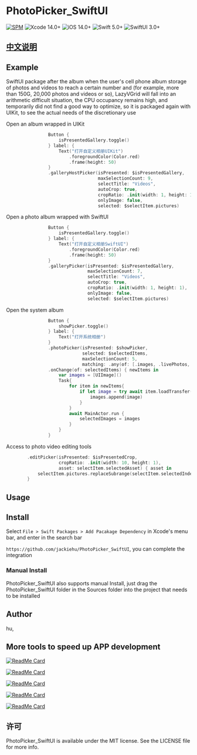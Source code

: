 # PhotoPicker_SwiftUI


[![SPM](https://img.shields.io/badge/SPM-supported-DE5C43.svg?style=flat)](https://swift.org/package-manager/)
![Xcode 14.0+](https://img.shields.io/badge/Xcode-14.0%2B-blue.svg)
![iOS 14.0+](https://img.shields.io/badge/iOS-14.0%2B-blue.svg)
![Swift 5.0+](https://img.shields.io/badge/Swift-5.0%2B-orange.svg)
![SwiftUI 3.0+](https://img.shields.io/badge/SwiftUI-3.0%2B-orange.svg)

## [中文说明](https://github.com/zjinhu/PhotoPicker_SwiftUI/blob/main/README_ZH.md)

## Example

SwiftUI package after the album when the user's cell phone album storage of photos and videos to reach a certain number and (for example, more than 150G, 20,000 photos and videos or so), LazyVGrid will fall into an arithmetic difficult situation, the CPU occupancy remains high, and temporarily did not find a good way to optimize, so it is packaged again with UIKit, to see the actual needs of the discretionary use 

Open an album wrapped in UIKit

```swift
                Button {
                    isPresentedGallery.toggle()
                } label: {
                    Text("打开自定义相册UIKit")
                        .foregroundColor(Color.red)
                        .frame(height: 50)
                }
                .galleryHostPicker(isPresented: $isPresentedGallery,
                                   maxSelectionCount: 9,
                                   selectTitle: "Videos",
                                   autoCrop: true,
                                   cropRatio: .init(width: 1, height: 1),
                                   onlyImage: false,
                                   selected: $selectItem.pictures)
```

Open a photo album wrapped with SwiftUI

```swift
                Button {
                    isPresentedGallery.toggle()
                } label: {
                    Text("打开自定义相册SwiftUI")
                        .foregroundColor(Color.red)
                        .frame(height: 50)
                }
                .galleryPicker(isPresented: $isPresentedGallery,
                               maxSelectionCount: 7,
                               selectTitle: "Videos",
                               autoCrop: true,
                               cropRatio: .init(width: 1, height: 1),
                               onlyImage: false,
                               selected: $selectItem.pictures)
```

Open the system album

```swift
                Button {
                    showPicker.toggle()
                } label: {
                    Text("打开系统相册")
                }
                .photoPicker(isPresented: $showPicker,
                             selected: $selectedItems,
                             maxSelectionCount: 5,
                             matching: .any(of: [.images, .livePhotos, .videos]))
                .onChange(of: selectedItems) { newItems in
                    var images = [UIImage]()
                    Task{
                        for item in newItems{
                            if let image = try await item.loadTransfer(type: UIImage.self){
                                images.append(image)
                            }
                        }
                        await MainActor.run {
                            selectedImages = images
                        }
                    }
                }
```

Access to photo video editing tools

```swift
        .editPicker(isPresented: $isPresentedCrop,
                    cropRatio: .init(width: 10, height: 1),
                    asset: selectItem.selectedAsset) { asset in
            selectItem.pictures.replaceSubrange(selectItem.selectedIndex...selectItem.selectedIndex, with: [asset])
        }
```

## Usage


## Install

Select `File > Swift Packages > Add Pacakage Dependency` in Xcode's menu bar, and enter in the search bar

`https://github.com/jackiehu/PhotoPicker_SwiftUI`, you can complete the integration

### Manual Install

PhotoPicker_SwiftUI also supports manual Install, just drag the PhotoPicker_SwiftUI folder in the Sources folder into the project that needs to be installed


## Author

hu, 

## More tools to speed up APP development

[![ReadMe Card](https://github-readme-stats.vercel.app/api/pin/?username=jackiehu&repo=SwiftMediator&theme=radical&locale=cn)](https://github.com/jackiehu/SwiftMediator)

[![ReadMe Card](https://github-readme-stats.vercel.app/api/pin/?username=jackiehu&repo=SwiftBrick&theme=radical&locale=cn)](https://github.com/jackiehu/SwiftBrick)

[![ReadMe Card](https://github-readme-stats.vercel.app/api/pin/?username=jackiehu&repo=SwiftLog&theme=radical&locale=cn)](https://github.com/jackiehu/SwiftLog)

[![ReadMe Card](https://github-readme-stats.vercel.app/api/pin/?username=jackiehu&repo=SwiftMesh&theme=radical&locale=cn)](https://github.com/jackiehu/SwiftMesh)

[![ReadMe Card](https://github-readme-stats.vercel.app/api/pin/?username=jackiehu&repo=SwiftNotification&theme=radical&locale=cn)](https://github.com/jackiehu/SwiftNotification)


## 许可

PhotoPicker_SwiftUI is available under the MIT license. See the LICENSE file for more info.
